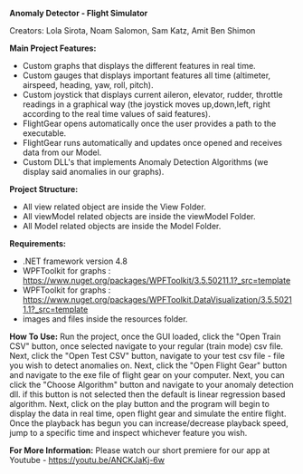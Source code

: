 **Anomaly Detector - Flight Simulator**

Creators: Lola Sirota, Noam Salomon, Sam Katz, Amit Ben Shimon

**Main Project Features:**

- Custom graphs that displays the different features in real time.
- Custom gauges that displays important features all time (altimeter, airspeed, heading, yaw, roll, pitch).
- Custom joystick that displays current aileron, elevator, rudder, throttle readings in a graphical way (the joystick moves up,down,left, right according to the real time values of said features).
- FlightGear opens automatically once the user provides a path to the executable.
- FlightGear runs automatically and updates once opened and receives data from our Model.
- Custom DLL's that implements Anomaly Detection Algorithms (we display said anomalies in our graphs).


**Project Structure:**
- All view related object are inside the View Folder.
- All viewModel related objects are inside the viewModel Folder.
- All Model related objects are inside the Model Folder.


**Requirements:**
- .NET framework version 4.8
- WPFToolkit for graphs : https://www.nuget.org/packages/WPFToolkit/3.5.50211.1?_src=template
- WPFToolkit for graphs : https://www.nuget.org/packages/WPFToolkit.DataVisualization/3.5.50211.1?_src=template
- images and files inside the resources folder.


**How To Use:**
Run the project, once the GUI loaded, click the "Open Train CSV" button, once selected navigate to your regular (train mode) csv file.
Next, click the "Open Test CSV" button, navigate to your test csv file - file you wish to detect anomalies on.
Next, click the "Open Flight Gear" button and navigate to the exe file of flight gear on your computer.
Next, you can click the "Choose Algorithm" button and navigate to your anomaly detection dll. if this button is not selected then the default is linear regression based algorithm.
Next, click on the play button and the program will begin to display the data in real time, open flight gear and simulate the entire flight.
Once the playback has begun you can increase/decrease playback speed, jump to a specific time and inspect whichever feature you wish.

**For More Information:**
Please watch our short premiere for our app at Youtube - https://youtu.be/ANCKJaKj-6w
